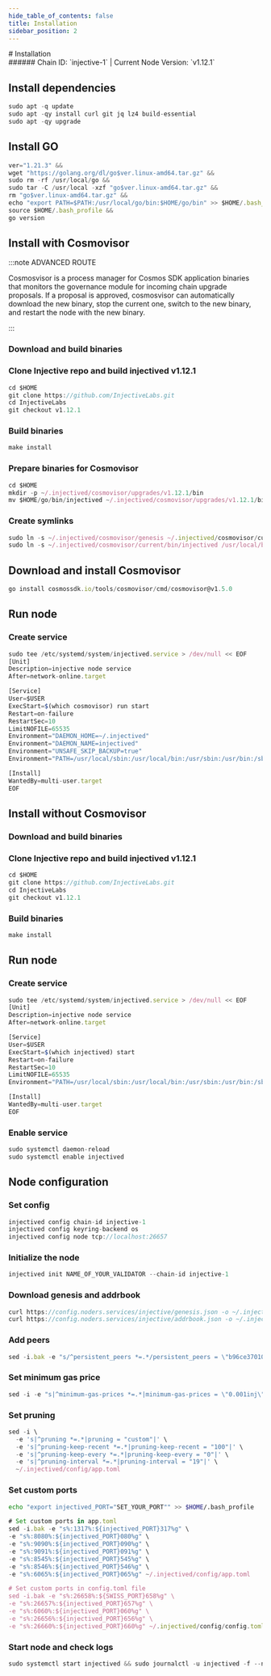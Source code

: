 ```yaml
---
hide_table_of_contents: false
title: Installation
sidebar_position: 2
---
```


<div class="h1-with-icon icon-injective">
# Installation
</div>
###### Chain ID: `injective-1` | Current Node Version: `v1.12.1`

## Install dependencies

```js
sudo apt -q update
sudo apt -qy install curl git jq lz4 build-essential
sudo apt -qy upgrade
```

## Install GO
```js
ver="1.21.3" &&
wget "https://golang.org/dl/go$ver.linux-amd64.tar.gz" &&
sudo rm -rf /usr/local/go &&
sudo tar -C /usr/local -xzf "go$ver.linux-amd64.tar.gz" &&
rm "go$ver.linux-amd64.tar.gz" &&
echo "export PATH=$PATH:/usr/local/go/bin:$HOME/go/bin" >> $HOME/.bash_profile &&
source $HOME/.bash_profile &&
go version
```

## Install with Cosmovisor
:::note ADVANCED ROUTE

Cosmosvisor is a process manager for Cosmos SDK application binaries that monitors the governance module for incoming chain upgrade proposals. If a proposal is approved, cosmosvisor can automatically download the new binary, stop the current one, switch to the new binary, and restart the node with the new binary.

:::
### Download and build binaries
### Clone Injective repo and build injectived v1.12.1
```js
cd $HOME
git clone https://github.com/InjectiveLabs.git
cd InjectiveLabs
git checkout v1.12.1
```

### Build binaries
```js
make install
```
### Prepare binaries for Cosmovisor
```js
cd $HOME
mkdir -p ~/.injectived/cosmovisor/upgrades/v1.12.1/bin
mv $HOME/go/bin/injectived ~/.injectived/cosmovisor/upgrades/v1.12.1/bin/
```

### Create symlinks
```js
sudo ln -s ~/.injectived/cosmovisor/genesis ~/.injectived/cosmovisor/current -f
sudo ln -s ~/.injectived/cosmovisor/current/bin/injectived /usr/local/bin/injectived -f
```

## Download and install Cosmovisor
```js
go install cosmossdk.io/tools/cosmovisor/cmd/cosmovisor@v1.5.0
```

## Run node
### Create service
```js
sudo tee /etc/systemd/system/injectived.service > /dev/null << EOF
[Unit]
Description=injective node service
After=network-online.target

[Service]
User=$USER
ExecStart=$(which cosmovisor) run start
Restart=on-failure
RestartSec=10
LimitNOFILE=65535
Environment="DAEMON_HOME=~/.injectived"
Environment="DAEMON_NAME=injectived"
Environment="UNSAFE_SKIP_BACKUP=true"
Environment="PATH=/usr/local/sbin:/usr/local/bin:/usr/sbin:/usr/bin:/sbin:/bin:/usr/games:/usr/local/games:/snap/bin:~/.injectived/cosmovisor/current/bin"

[Install]
WantedBy=multi-user.target
EOF
```

## Install without Cosmovisor

### Download and build binaries
### Clone Injective repo and build injectived v1.12.1
```js
cd $HOME
git clone https://github.com/InjectiveLabs.git
cd InjectiveLabs
git checkout v1.12.1
```

### Build binaries
```js
make install
```

## Run node
### Create service
```js
sudo tee /etc/systemd/system/injectived.service > /dev/null << EOF
[Unit]
Description=injective node service
After=network-online.target

[Service]
User=$USER
ExecStart=$(which injectived) start
Restart=on-failure
RestartSec=10
LimitNOFILE=65535
Environment="PATH=/usr/local/sbin:/usr/local/bin:/usr/sbin:/usr/bin:/sbin:/bin:/usr/games:/usr/local/games:/snap/bin"

[Install]
WantedBy=multi-user.target
EOF
```

### Enable service
```js
sudo systemctl daemon-reload
sudo systemctl enable injectived
```

## Node configuration
### Set config
```js
injectived config chain-id injective-1
injectived config keyring-backend os
injectived config node tcp://localhost:26657
```

### Initialize the node
```js
injectived init NAME_OF_YOUR_VALIDATOR --chain-id injective-1
```

### Download genesis and addrbook
```js
curl https://config.noders.services/injective/genesis.json -o ~/.injectived/config/genesis.json
curl https://config.noders.services/injective/addrbook.json -o ~/.injectived/config/addrbook.json
```
### Add peers
```js
sed -i.bak -e "s/^persistent_peers *=.*/persistent_peers = \"b96ce37010e0b3baa5020b536822ccba511c8f5f@injective-rpc.noders.services:33656\"/" ~/.injectived/config/config.toml
```

### Set minimum gas price
```js
sed -i -e "s|^minimum-gas-prices *=.*|minimum-gas-prices = \"0.001inj\"|" ~/.injectived/config/app.toml
```
### Set pruning
```js
sed -i \
  -e 's|^pruning *=.*|pruning = "custom"|' \
  -e 's|^pruning-keep-recent *=.*|pruning-keep-recent = "100"|' \
  -e 's|^pruning-keep-every *=.*|pruning-keep-every = "0"|' \
  -e 's|^pruning-interval *=.*|pruning-interval = "19"|' \
  ~/.injectived/config/app.toml
```

### Set custom ports

```bash
echo "export injectived_PORT="SET_YOUR_PORT"" >> $HOME/.bash_profile
```

```js
# Set custom ports in app.toml
sed -i.bak -e "s%:1317%:${injectived_PORT}317%g" \
-e "s%:8080%:${injectived_PORT}080%g" \
-e "s%:9090%:${injectived_PORT}090%g" \
-e "s%:9091%:${injectived_PORT}091%g" \
-e "s%:8545%:${injectived_PORT}545%g" \
-e "s%:8546%:${injectived_PORT}546%g" \
-e "s%:6065%:${injectived_PORT}065%g" ~/.injectived/config/app.toml

# Set custom ports in config.toml file
sed -i.bak -e "s%:26658%:${SWISS_PORT}658%g" \
-e "s%:26657%:${injectived_PORT}657%g" \
-e "s%:6060%:${injectived_PORT}060%g" \
-e "s%:26656%:${injectived_PORT}656%g" \
-e "s%:26660%:${injectived_PORT}660%g" ~/.injectived/config/config.toml
```

### Start node and check logs
```js
sudo systemctl start injectived && sudo journalctl -u injectived -f --no-hostname -o cat
```
